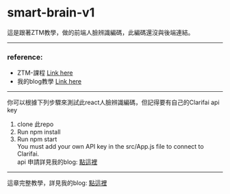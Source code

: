 # smart-brain-v1
這是跟著ZTM教學，做的前端人臉辨識編碼，此編碼還沒與後端連結。 

---  
### reference:    
- ZTM-課程 [Link here](https://www.udemy.com/share/101WcU3@XNVd54LtGB5w73KeTAMPkTWmtoMMCHU6i9ONGnlUBgqarAGzzmY17aLXHT2fjIJASg==/ "title")  
- 我的blog教學 [Link here](https://www.notion.so/ZTM-Final-Project-Smart-Brain-Front-end-001764fffff647309a2df15b8b1a1fb2)
  
---
你可以根據下列步驟來測試此react人臉辨識編碼，但記得要有自己的Clarifai api key
1. clone 此repo
2. Run npm install
3. Run npm start  
  You must add your own API key in the src/App.js file to connect to Clarifai.  
  api 申請詳見我的blog: [點這裡](https://www.notion.so/Clarifai-API-Updates-Models-and-Troubleshooting-a62619f26fc74ab188d7a74b1ea23226 "title")
---
這章完整教學，詳見我的blog: [點這裡](https://www.notion.so/ZTM-Final-Project-Smart-Brain-Front-end-001764fffff647309a2df15b8b1a1fb2 "title")
